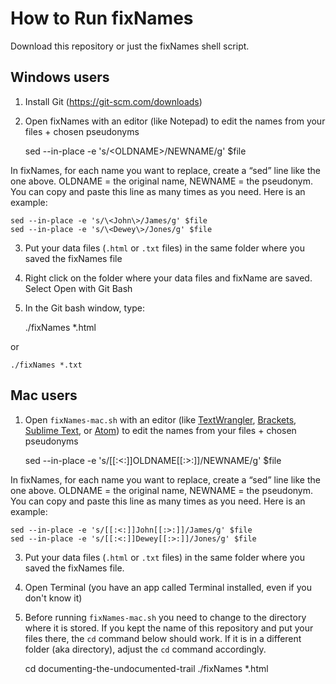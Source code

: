 # How to Run fixNames

Download this repository or just the fixNames shell script.

## Windows users 

1. Install Git (https://git-scm.com/downloads)  
2. Open fixNames with an editor (like Notepad) to edit the names from your files + chosen pseudonyms

    sed --in-place -e 's/\<OLDNAME\>/NEWNAME/g' $file

In fixNames, for each name you want to replace, create a “sed” line like the one above. 
OLDNAME = the original name, NEWNAME = the pseudonym. You can copy and paste this line as many times as you need. 
Here is an example:

    sed --in-place -e 's/\<John\>/James/g' $file
    sed --in-place -e 's/\<Dewey\>/Jones/g' $file

3. Put your data files (`.html` or `.txt` files) in the same folder where you saved the fixNames file

4. Right click on the folder where your data files and fixName are saved. Select Open with Git Bash

5. In the Git bash window, type:

    ./fixNames *.html

or

    ./fixNames *.txt

## Mac users

1. Open `fixNames-mac.sh` with an editor (like [TextWrangler](http://www.barebones.com/products/textwrangler/), [Brackets](http://brackets.io/), [Sublime Text](http://www.sublimetext.com/), or [Atom](https://atom.io/)) to edit the names from your files + chosen pseudonyms

    sed --in-place -e 's/[[:<:]]OLDNAME[[:>:]]/NEWNAME/g' $file

In fixNames, for each name you want to replace, create a “sed” line like the one above. 
OLDNAME = the original name, NEWNAME = the pseudonym. You can copy and paste this line as many times as you need. 
Here is an example:

    sed --in-place -e 's/[[:<:]]John[[:>:]]/James/g' $file
    sed --in-place -e 's/[[:<:]]Dewey[[:>:]]/Jones/g' $file

3. Put your data files (`.html` or `.txt` files) in the same folder where you saved the fixNames file. 

5. Open Terminal (you have an app called Terminal installed, even if you don't know it) 

5. Before running `fixNames-mac.sh` you need to change to the directory where it is stored. If you kept the name of this repository and put your files there, the `cd` command below should work. If it is in a different folder (aka directory), adjust the `cd` command accordingly.

    cd documenting-the-undocumented-trail
    ./fixNames *.html



